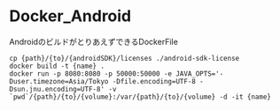 # Docker_Android
AndroidのビルドがとりあえずできるDockerFile

```
cp {path}/{to}/{androidSDK}/licenses ./android-sdk-license
docker build -t {name} .
docker run -p 8080:8080 -p 50000:50000 -e JAVA_OPTS='-Duser.timezone=Asia/Tokyo -Dfile.encoding=UTF-8 -Dsun.jnu.encoding=UTF-8' -v `pwd`/{path}/{to}/{volume}:/var/{path}/{to}/{volume} -d -it {name}
```
